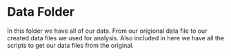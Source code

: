 # Data Folder

In this folder we have all of our data. From our origional data file to our created data files we used for analysis. 
Also included in here we have all the scripts to get our data files from the original. 
